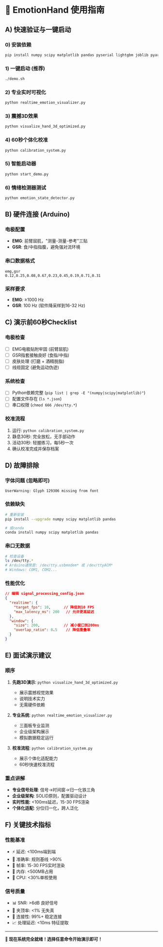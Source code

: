 # 🚀 EmotionHand 使用指南

## A) 快速验证与一键启动

### 0) 安装依赖
```bash
pip install numpy scipy matplotlib pandas pyserial lightgbm joblib pyarrow
```

### 1) 一键启动 (推荐)
```bash
./demo.sh
```

### 2) 专业实时可视化
```bash
python realtime_emotion_visualizer.py
```

### 3) 震撼3D效果
```bash
python visualize_hand_3d_optimized.py
```

### 4) 60秒个体化校准
```bash
python calibration_system.py
```

### 5) 智能启动器
```bash
python start_demo.py
```

### 6) 情绪检测器测试
```bash
python emotion_state_detector.py
```

## B) 硬件连接 (Arduino)

### 电极配置
- **EMG**: 前臂屈肌，"测量-测量-参考"三贴
- **GSR**: 食/中指指腹，避免强对流环境

### 串口数据格式
```
emg,gsr
0.12,0.25,0.08,0.67,0.23,0.45,0.19,0.71,0.31
```

### 采样要求
- **EMG**: ≥1000 Hz
- **GSR**: 100 Hz (软件降采样到16-32 Hz)

## C) 演示前60秒Checklist

### 电极检查
- [ ] EMG电极贴附牢固 (前臂屈肌)
- [ ] GSR指套接触良好 (食指/中指)
- [ ] 皮肤处理 (打磨 + 酒精脱脂)
- [ ] 线缆固定 (避免运动伪迹)

### 系统检查
- [ ] Python依赖完整 (`pip list | grep -E "(numpy|scipy|matplotlib)"`)
- [ ] 配置文件存在 (`ls *.json`)
- [ ] 串口权限 (`chmod 666 /dev/tty.*`)

### 校准流程
1. 运行: `python calibration_system.py`
2. 静息30秒: 完全放松，无手部动作
3. 活动30秒: 轻握练习，每5秒一次
4. 确认校准完成并保存档案

## D) 故障排除

### 字体问题 (忽略即可)
```
UserWarning: Glyph 129306 missing from font
```

### 依赖缺失
```bash
# 重新安装
pip install --upgrade numpy scipy matplotlib pandas

# 或conda
conda install numpy scipy matplotlib pandas
```

### 串口无数据
```bash
# 检查设备
ls /dev/tty.*
# Arduino通常是: /dev/tty.usbmodem* 或 /dev/ttyACM*
# Windows: COM1, COM2...
```

### 性能优化
```json
// 编辑 signal_processing_config.json
{
  "realtime": {
    "target_fps": 10,      // 降低到10 FPS
    "max_latency_ms": 200   // 允许更高延迟
  },
  "window": {
    "size": 200,           // 减小窗口到200ms
    "overlap_ratio": 0.5    // 降低重叠率
  }
}
```

## E) 面试演示建议

### 顺序
1. **先跑3D演示**: `python visualize_hand_3d_optimized.py`
   - 展示震撼视觉效果
   - 说明技术实力
   - 无需硬件依赖

2. **专业系统**: `python realtime_emotion_visualizer.py`
   - 三面板专业监测
   - 企业级架构展示
   - 模拟数据稳定运行

3. **校准流程**: `python calibration_system.py`
   - 展示个体化适配能力
   - 60秒快速校准流程

### 重点讲解
- **专业信号处理**: 信号→时间窗→归一化铁三角
- **企业级架构**: SOLID原则，配置驱动设计
- **实时性能**: <100ms延迟，15-30 FPS渲染
- **个体化适配**: 分位归一化，跨人泛化

## F) 关键技术指标

### 性能基准
- ⚡ 延迟: <100ms端到端
- 🎯 准确率: 规则基线 >90%
- 🔄 帧率: 15-30 FPS实时渲染
- 💾 内存: <500MB占用
- 🔋 CPU: <30%单核使用

### 信号质量
- 📊 SNR: >6dB 良好信号
- 🎯 夹顶率: <1% 无失真
- 🔗 连接性: 99%+ 稳定连接
- 📈 处理延迟: <10ms 特征提取

---

**🎉 现在系统完全就绪！选择任意命令开始演示即可！**